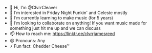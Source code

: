 - 👋 Hi, I’m @ClvrrCleaver
- 👀 I’m interested in Friday Night Funkin' and Celeste mostly
- 🌱 I’m currently learning to make music (for 5 years)
- 💞️ I’m looking to collaborate on anything! If you want music made for something just hit me up and we can discuss
- 📫 How to reach me: https://linktr.ee/clvrrjamesreed
- 😄 Pronouns: Any
- ⚡ Fun fact: Chedder Cheese™
